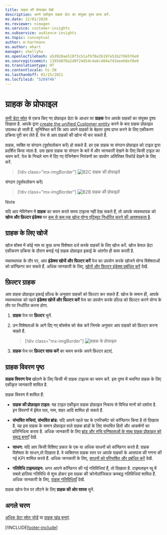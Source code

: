 ```yaml
---
title: ग्राहक की प्रोफाइल देखें
description: अपने एकीकृत ग्राहक डेटा का संयुक्त दृश्य प्राप्त करें.
ms.date: 12/01/2020
ms.reviewer: nimagen
ms.service: customer-insights
ms.subservice: audience-insights
ms.topic: conceptual
author: m-hartmann
ms.author: mhart
manager: shellyha
ms.openlocfilehash: a5d928ae518f3cb1afbf8e2b197e51b27665f6e0
ms.sourcegitcommit: 139548f8a2d0f24d54c4a6c404a743eeeb8ef8e0
ms.translationtype: HT
ms.contentlocale: hi-IN
ms.lasthandoff: 02/15/2021
ms.locfileid: "5269746"
---
```

# <a name="customer-profiles"></a>ग्राहक के प्रोफाइल

[सभी डेटा स्रोत](data-sources.md) से एकत्र किए गए प्रोफ़ाइल डेटा के आधार पर **ग्राहक** पेज आपके ग्राहकों का संयुक्त दृश्य दिखाता है. आपके द्वारा [create the unified Customer entity](data-unification.md) करने के बाद ग्राहक प्रोफ़ाइल उपलब्ध हो जाती हैं. सुनिश्चित करें कि आप अपने ग्राहकों के बेहतर दृश्य प्राप्त करने के लिए एकीकरण प्रक्रिया पूरी कर लेते हैं. पेज से आप ग्राहकों की खोज भी कर सकते हैं.

ग्राहक, व्यक्ति या संगठन (पूर्वावलोकन करें) हो सकते हैं. हर एक ग्राहक या संगठन प्रोफ़ाइल को टाइल द्वारा प्रदर्शित किया जाता है. उस ख़ास ग्राहक या संगठन के बारे में और जानकारी देखने के लिए किसी टाइल का चयन करें. पेज के निचले भाग में दिए गए पेजिनेशन नियंत्रणों का उपयोग अतिरिक्त रिकॉर्ड देखने के लिए करें.

> [!div class="mx-imgBorder"] 
> ![B2C ग्राहक की प्रोफाइलें](media/profiles-customers.png "B2C ग्राहक की प्रोफाइलें")

संगठन (पूर्वावलोकन करें)
> [!div class="mx-imgBorder"] 
> ![B2B ग्राहक की प्रोफाइलें](media/profile-customers-b2b.png "B2B ग्राहक की प्रोफाइलें")

> [!NOTE]
> यदि आप नेविगेशन में **ग्राहक** का चयन करते समय टाइल्स नहीं देख सकते हैं, तो आपके व्यवस्थापक को **खोज और फ़िल्टर इंडेक्स** पर [कम से कम एक खोज योग्य एट्रिब्यूट निर्धारित करने की आवश्यकता है](search-filter-index.md).

## <a name="search-for-customers"></a>ग्राहक के लिए खोजें

खोज बॉक्स में कोई नाम या कुछ अन्य विशेषता दर्ज करके ग्राहकों के लिए खोज करें. खोज केवल डेटा एकीकरण प्रक्रिया के दौरान बनाई गई ग्राहक प्रोफ़ाइल इकाई के अंतर्गत ही काम करती है.

व्यवस्थापक के तौर पर, आप **इंडेक्स खोजें और फिल्टर करें** पेज का उपयोग करके खोजने योग्य विशेषताओं को कॉन्फ़िगर कर सकते हैं. अधिक जानकारी के लिए, [खोजें और फ़िल्टर इंडेक्स प्रबंधित करें](search-filter-index.md) देखें.

## <a name="filter-customers"></a>फ़िल्टर ग्राहक

आप ग्राहक प्रोफ़ाइल इकाई फ़ील्ड के अनुसार ग्राहकों को फ़िल्टर कर सकते हैं. खोज के समान ही, आपके व्यवस्थापक को पहले **इंडेक्स खोजें और फिल्टर करें** पेज का उपयोग करके फ़ील्ड को फ़िल्टर करने योग्य के तौर पर निर्धारित करना होगा.

1. **ग्राहक** पेज पर **फ़िल्टर** चुनें.

2. उन विशेषताओं के आगे दिए गए बॉक्सेस को चेक करें जिनके अनुसार आप ग्राहकों को फ़िल्टर करना चाहते हैं.

   > [!div class="mx-imgBorder"] 
   > ![ग्राहक के प्रोफाइल](media/profiles-customers3.png "ग्राहक के प्रोफाइल")

3. **ग्राहक** पेज पर **फ़िल्टर साफ करें** का चयन करके अपने फ़िल्टर हटाएं.

##  <a name="customer-details-page"></a>ग्राहक विवरण पृष्ठ

**ग्राहक विवरण पेज** खोलने के लिए किसी भी ग्राहक टाइल्स का चयन करें. इस दृश्य में चयनित ग्राहक के लिए एकीकृत जानकारी शामिल है.

ग्राहक विवरण में शामिल हैं:

-   **ग्राहक की प्रोफ़ाइल टाइल:** यह टाइल एकीकृत ग्राहक प्रोफ़ाइल निकाय से विभिन्न मानों को दर्शाता है. इन विवरणों में ईमेल पता, नाम, शहर आदि शामिल हो सकते हैं. 

-   **संभावित रुचियां, संभावित ब्रांड:** यदि आपने पहले पक्ष के एनरिचमेंट को कॉन्फ़िगर किया है तो दिखाता है. यह इस ग्राहक के समान प्रोफ़ाइल वाले ग्राहक ब्रांडों के लिए संभावित हितों और आकर्षणों का प्रतिनिधित्व करता है. अधिक जानकारी के लिए [ब्रांड और रुचि घनिष्‍ठताओं के साथ ग्राहक प्रोफ़ाइल को समृद्ध बनाएँ](enrichment-microsoft-graph.md) देखें.

-   **साधन:** यदि आप किसी विशिष्ट प्रकार के एक या अधिक साधनों को कॉन्फ़िगर करते हैं: ग्राहक विशेषता के साधन,तो दिखाता है. वे व्यक्तिगत ग्राहक स्तर पर आपके ग्राहकों के आसपास की गणना की गई KPI शामिल करते हैं. अधिक जानकारी के लिए, [साधनों को परिभाषित और प्रबंधित करें](measures.md) देखें.

-   **गतिविधि टाइमलाइन:** अगर आपने कॉन्फ़िगर की गई गतिविधियां हैं, तो दिखाता है. टाइमलाइन व्यू में सबसे हालिया गतिविधि से शुरू होकर इस ग्राहक की क्रोनोलॉजिकल क्रमबद्ध गतिविधियां शामिल हैं. अधिक जानकारी के लिए, [ग्राहक गतिविधियाँ](activities.md) देखें.

ग्राहक खोज पेज पर लौटने के लिए **ग्राहक की ओर वापस** चुनें.

## <a name="next-steps"></a>अगले चरण

[अधिक डेटा स्रोत जोड़ें](data-sources.md) या [ग्राहक खंड बनाएं](segments.md).


[!INCLUDE[footer-include](../includes/footer-banner.md)]